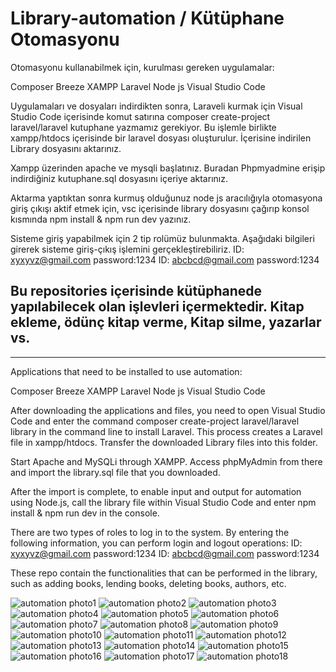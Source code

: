 # Library-automation / Kütüphane Otomasyonu
Otomasyonu kullanabilmek için, kurulması gereken uygulamalar:

Composer
Breeze
XAMPP
Laravel
Node js
Visual Studio Code

Uygulamaları ve dosyaları indirdikten sonra,
Laraveli kurmak için Visual Studio Code içerisinde komut satırına composer create-project laravel/laravel kutuphane yazmamız gerekiyor. Bu işlemle birlikte
xampp/htdocs içerisinde bir laravel dosyası oluşturulur. İçerisine indirilen Library dosyasını aktarınız.

Xampp üzerinden apache ve mysqli başlatınız. Buradan Phpmyadmine erişip indirdiğiniz kutuphane.sql dosyasını içeriye aktarınız.

Aktarma yaptıktan sonra kurmuş olduğunuz node js aracılığıyla otomasyona giriş çıkışı aktif etmek için, vsc içerisinde library dosyasını çağırıp konsol kısmında 
npm install & npm run dev yazınız.

Sisteme giriş yapabilmek için 2 tip rolümüz bulunmakta. Aşağıdaki bilgileri girerek sisteme giriş-çıkış işlemini gerçekleştirebiliriz.
ID: xyxyvz@gmail.com password:1234
ID: abcbcd@gmail.com password:1234

Bu repositories içerisinde kütüphanede yapılabilecek olan işlevleri içermektedir.
Kitap ekleme, ödünç kitap verme, Kitap silme, yazarlar vs.
--------------------------------------------------------------------------------
--------------------------------------------------------------------------------

Applications that need to be installed to use automation:

Composer
Breeze
XAMPP
Laravel
Node js
Visual Studio Code


After downloading the applications and files, you need to open Visual Studio Code and enter the command composer create-project laravel/laravel library in the command line to install Laravel. This process creates a Laravel file in xampp/htdocs. Transfer the downloaded Library files into this folder.

Start Apache and MySQLi through XAMPP. Access phpMyAdmin from there and import the library.sql file that you downloaded.

After the import is complete, to enable input and output for automation using Node.js, call the library file within Visual Studio Code and enter npm install & npm run dev in the console.

There are two types of roles to log in to the system. By entering the following information, you can perform login and logout operations: 
ID: xyxyvz@gmail.com password:1234 
ID: abcbcd@gmail.com password:1234

These repo contain the functionalities that can be performed in the library, such as adding books, lending books, deleting books, authors, etc.


![automation photo1](https://raw.githubusercontent.com/OzcanFatihCan/Library-automation/main/Foto%C4%9Fraflar/Admin%20Anasayfas%C4%B1.JPG)
![automation photo2](https://raw.githubusercontent.com/OzcanFatihCan/Library-automation/main/Foto%C4%9Fraflar/Asistan%20Anasayfas%C4%B1.JPG)
![automation photo3](https://raw.githubusercontent.com/OzcanFatihCan/Library-automation/main/Foto%C4%9Fraflar/Giri%C5%9F%20Ekran%C4%B1.JPG)
![automation photo4](https://raw.githubusercontent.com/OzcanFatihCan/Library-automation/main/Foto%C4%9Fraflar/Kategori%20Ekleme%20Modal.JPG)
![automation photo5](https://raw.githubusercontent.com/OzcanFatihCan/Library-automation/main/Foto%C4%9Fraflar/Kategori%20Ekleme.JPG)
![automation photo6](https://raw.githubusercontent.com/OzcanFatihCan/Library-automation/main/Foto%C4%9Fraflar/Kategori%20G%C3%BCncelleme.JPG)
![automation photo7](https://raw.githubusercontent.com/OzcanFatihCan/Library-automation/main/Foto%C4%9Fraflar/Kitap%20Ekleme%20Modal.JPG)
![automation photo8](https://raw.githubusercontent.com/OzcanFatihCan/Library-automation/main/Foto%C4%9Fraflar/Kitap%20Ekleme.JPG)
![automation photo9](https://raw.githubusercontent.com/OzcanFatihCan/Library-automation/main/Foto%C4%9Fraflar/Kitap%20G%C3%BCncelleme.JPG)
![automation photo10](https://raw.githubusercontent.com/OzcanFatihCan/Library-automation/main/Foto%C4%9Fraflar/Kitap%20G%C3%BCncelleme2.JPG)
![automation photo11](https://raw.githubusercontent.com/OzcanFatihCan/Library-automation/main/Foto%C4%9Fraflar/Kitap%20%C3%96d%C3%BCn%C3%A7%20Sistemi%20Modal.JPG)
![automation photo12](https://raw.githubusercontent.com/OzcanFatihCan/Library-automation/main/Foto%C4%9Fraflar/Kitap%20%C3%96d%C3%BCn%C3%A7%20Sistemi.JPG)
![automation photo13](https://raw.githubusercontent.com/OzcanFatihCan/Library-automation/main/Foto%C4%9Fraflar/Yay%C4%B1nevi%20Ekleme%20Modal.JPG)
![automation photo14](https://raw.githubusercontent.com/OzcanFatihCan/Library-automation/main/Foto%C4%9Fraflar/Yay%C4%B1nevi%20Ekleme.JPG)
![automation photo15](https://raw.githubusercontent.com/OzcanFatihCan/Library-automation/main/Foto%C4%9Fraflar/Yazar%20Ekleme%20Modal.JPG)
![automation photo16](https://raw.githubusercontent.com/OzcanFatihCan/Library-automation/main/Foto%C4%9Fraflar/Yazar%20Ekleme.JPG)
![automation photo17](https://raw.githubusercontent.com/OzcanFatihCan/Library-automation/main/Foto%C4%9Fraflar/Yazar%20G%C3%BCncelleme.JPG)
![automation photo18](https://raw.githubusercontent.com/OzcanFatihCan/Library-automation/main/Foto%C4%9Fraflar/Yazar%C4%B1n%20Kitaplar%C4%B1.jpg)
